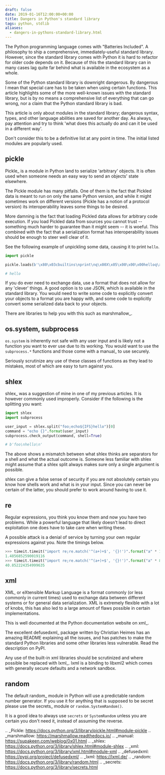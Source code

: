 ```yaml
---
draft: false
date: 2019-01-16T12:00:00+00:00
title: Dangers in Python's standard library
tags: python, stdlib
aliases:
  - dangers-in-pythons-standard-library.html
---
```


The Python programming language comes with "Batteries Included". A philosophy
to ship a comprehensive, immediately-useful standard library. However, since
the standard library comes with Python it is hard to refactor for older code
depends on it. Because of this the standard library can in many cases lag quite
far behind what is available in the ecosystem as a whole.

Some of the Python standard library is downright dangerous. By dangerous I mean
that special care has to be taken when using certain functions. This article
highlights some of the more well-known issues with the standard library, but is
by no means a comprehensive list of everything that can go wrong, nor a claim
that the Python standard library is bad.

This article is only about modules in the standard library; dangerous syntax,
types, and other language abilities are saved for another day. As always, pay
attention and try to think 'what does this actually do and can it be used in
a different way'.

Don't consider this to be a definitive list at any point in time. The initial
listed modules are popularly used.

## pickle

Pickle_ is a module in Python land to serialize 'arbitrary' objects. It is
often used when someone needs an easy way to send an objects' state elsewhere.

The Pickle module has many pitfalls. One of them is the fact that Pickled data
is meant to run on only the same Python version, and while it might sometimes
work on different versions (Pickle has a notion of a protocol version) its
interoperability leaves some things to be desired.

More damning is the fact that loading Pickled data allows for arbitrary code
execution. If you load Pickled data from sources you cannot trust -- something
much harder to guarantee than it might seem -- it is woeful. This combined
with the fact that a serialization format has interoperability issues should be
enough to steer well clear of it.

See the following example of unpickling some data, causing it to print
``hello``.

```python
import pickle

pickle.loads(b'\x80\x03cbuiltins\nprint\nq\x00X\x05\x00\x00\x00helloq\x01\x85q\x02Rq\x03.')

# hello
```

If you do ever need to exchange data, use a format that does not allow for any
'clever' things. A good option is to use JSON, which is available in the standard
library. You would need to write some code to explicitly convert your objects
to a format you are happy with, and some code to explicitly convert some
serialized data back to your objects.

There are libraries to help you with this such as marshmallow_.

## os.system, subprocess

``os.system`` is inherently not safe with any user input and is likely not a
function you want to ever use due to its working. You would want to use the
``subprocess.*`` functions and those come with a manual_ to use securely.

Seriously scrutinize any use of these classes of functions as they lead to
mistakes, most of which are easy to turn against you.

## shlex

shlex_ was a suggestion of mine in one of my previous articles. It is however
commonly used improperly. Consider if the following is the splitting you want:

```python
import shlex
import subprocess

user_input = shlex.split("foo;echo${IFS}hello")[0]
command = "echo {}".format(user_input)
subprocess.check_output(command, shell=True)

# b'foo\nhello\n'
```

The above shows a mismatch between what shlex thinks are separators for a shell
and what the actual outcome is. Someone less familiar with shlex might
assume that a shlex split always makes sure only a single argument is possible.

shlex can give a false sense of security if you are not absolutely certain you
know how shells work and what is in your input. Since you can never be certain
of the latter, you should prefer to work around having to use it.

## re

Regular expressions, you think you know them and now you have two problems.
While a powerful language that likely doesn't lead to direct exploitation one
does have to take care when writing these.

A possible attack is a denial of service by turning your own regular
expressions against you. Note the timings below.

```python
>>> timeit.timeit("import re;re.match('^(a+)+$', '{}!')".format("a" * 1))
1.4856852590019116
>>> timeit.timeit("import re;re.match('^(a+)+$', '{}!')".format("a" * 8))
40.852224354999635
```

## xml

XML, or eXtensible Markup Language is a format commonly (or less commonly
in current times) used to exchange data between different systems or for
general data serialization. XML is extremely flexible with a lot of knobs, this
has also led to a large amount of flaws possible in certain implementations.

This is well documented at the Python documentation website on xml_.

The excellent defusedxml_ package written by Christian Heimes has an amazing
README explaining all the issues, and has patches to make the standard Python
libraries and some other libraries less vulnerable. Read the description on
PyPI.

Any use of the built-in xml libraries should be scrutinized and where possible
be replaced with lxml_. lxml is a binding to libxml2 which comes with generally
secure defaults and a network sandbox.

## random

The default random_ module in Python will use a predictable random number
generator. If you use it for anything that is supposed to be secret please
use the secrets_ module or ``random.SystemRandom()``.

It is a good idea to always use ``secrets`` or ``SystemRandom`` unless you are
certain you don't need it, instead of assuming the reverse.


.. _Pickle: https://docs.python.org/3/library/pickle.html#module-pickle
.. _marshmallow: https://marshmallow.readthedocs.io/
.. _manual: https://supakeen.com/weblog/0x01.html
.. _shlex: https://docs.python.org/3/library/shlex.html#module-shlex
.. _xml: https://docs.python.org/3/library/xml.html#module-xml
.. _defusedxml: https://pypi.org/project/defusedxml/
.. _lxml: https://lxml.de/
.. _random: https://docs.python.org/3/library/random.html
.. _secrets: https://docs.python.org/3/library/secrets.html
